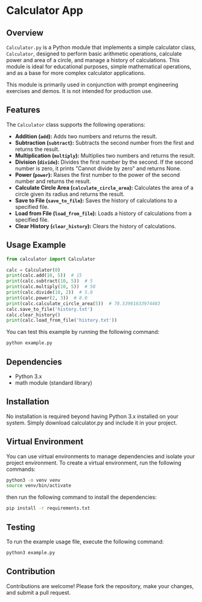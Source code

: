 # Calculator App

## Overview

`Calculator.py` is a Python module that implements a simple calculator class, `Calculator`, designed to perform basic arithmetic operations, calculate power and area of a circle, and manage a history of calculations. This module is ideal for educational purposes, simple mathematical operations, and as a base for more complex calculator applications.

This module is primarily used in conjunction with prompt engineering exercises and demos. It is not intended for production use.

## Features

The `Calculator` class supports the following operations:

- **Addition (`add`):** Adds two numbers and returns the result.
- **Subtraction (`subtract`):** Subtracts the second number from the first and returns the result.
- **Multiplication (`multiply`):** Multiplies two numbers and returns the result.
- **Division (`divide`):** Divides the first number by the second. If the second number is zero, it prints "Cannot divide by zero" and returns None.
- **Power (`power`):** Raises the first number to the power of the second number and returns the result.
- **Calculate Circle Area (`calculate_circle_area`):** Calculates the area of a circle given its radius and returns the result.
- **Save to File (`save_to_file`):** Saves the history of calculations to a specified file.
- **Load from File (`load_from_file`):** Loads a history of calculations from a specified file.
- **Clear History (`clear_history`):** Clears the history of calculations.

## Usage Example

```python
from calculator import Calculator

calc = Calculator(0)
print(calc.add(10, 5))  # 15
print(calc.subtract(10, 5))  # 5
print(calc.multiply(10, 5))  # 50
print(calc.divide(10, 2))  # 5.0
print(calc.power(2, 3))  # 8.0
print(calc.calculate_circle_area(5))  # 78.53981633974483
calc.save_to_file('history.txt')
calc.clear_history()
print(calc.load_from_file('history.txt')) 
```

You can test this example by running the following command:

```bash
python example.py
```

## Dependencies

- Python 3.x
- math module (standard library)

## Installation

No installation is required beyond having Python 3.x installed on your system. Simply download calculator.py and include it in your project.

## Virtual Environment

You can use virtual environments to manage dependencies and isolate your project environment. To create a virtual environment, run the following commands:

```bash
python3 -m venv venv
source venv/bin/activate
```

then run the following command to install the dependencies:

```bash
pip install -r requirements.txt
```

## Testing

To run the example usage file, execute the following command:

```bash
python3 example.py
```

## Contribution

Contributions are welcome! Please fork the repository, make your changes, and submit a pull request.
